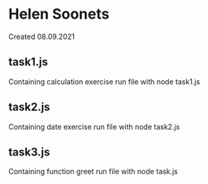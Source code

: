 # Helen Soonets
Created 08.09.2021
## task1.js
Containing calculation exercise
run file with node task1.js

## task2.js
Containing date exercise
run file with node task2.js

## task3.js
Containing function greet
run file with node task.js